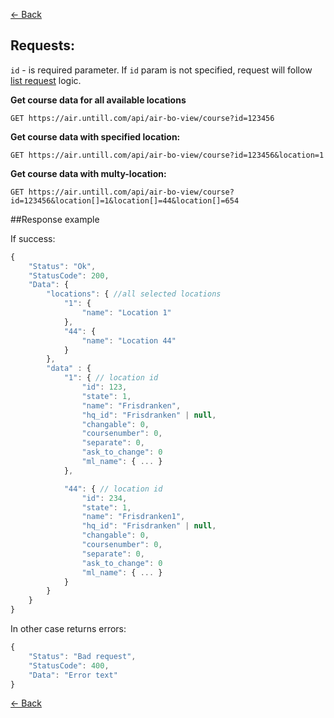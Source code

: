 [← Back](README.md)

## Requests:

`id` - is required parameter. If `id` param is not specified, request will follow [list request](List.md) logic.

**Get course data for all available locations**
```
GET https://air.untill.com/api/air-bo-view/course?id=123456
```

**Get course data with specified location:**

```
GET https://air.untill.com/api/air-bo-view/course?id=123456&location=1
```

**Get course data with multy-location:**

```
GET https://air.untill.com/api/air-bo-view/course?id=123456&location[]=1&location[]=44&location[]=654
```

##Response example

If success:

```javascript
{
    "Status": "Ok",
    "StatusCode": 200,
    "Data": {
        "locations": { //all selected locations
            "1": {
                "name": "Location 1"
            },
            "44": {
                "name": "Location 44"
            }
        },
        "data" : {
            "1": { // location id
                "id": 123,
                "state": 1,
                "name": "Frisdranken",
                "hq_id": "Frisdranken" | null,
                "changable": 0,
                "coursenumber": 0,
                "separate": 0,
                "ask_to_change": 0
                "ml_name": { ... }
            },

            "44": { // location id
                "id": 234,
                "state": 1,
                "name": "Frisdranken1",
                "hq_id": "Frisdranken" | null,
                "changable": 0,
                "coursenumber": 0,
                "separate": 0,
                "ask_to_change": 0
                "ml_name": { ... }
            }
        }
    }
}
```

In other case returns errors:

```javascript
{
    "Status": "Bad request",
    "StatusCode": 400,
    "Data": "Error text"
}
```

[← Back](README.md)